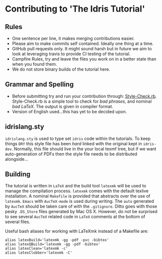 # Contributing to 'The Idris Tutorial'

## Rules

* One sentence per line, it makes merging contributions easier.
* Please aim to make commits self contained. Ideally one thing at a time.
* GitHub pull requests only. It might sound harsh but in future we aim to look at leveraging travis to provide CI testing of the tutorial.
* Campfire Rules, try and leave the files you work on in a better state than when you found them.
* We do not store binary builds of the tutorial here.

## Grammar and Spelling

* Before submitting try and run your contribution through: [Style-Check.rb](http://www.cs.umd.edu/~nspring/software/style-check-readme.html).
  Style-Check.rb is a simple tool to check for _bad phrases_, and nominal _bad LaTeX_.
  The output is given in compiler format. 
* Version of English used...this has yet to be decided upon.

## idrislang.sty

`idrislang.sty` is used to type set `idris` code within the tutorials.
To keep things `DRY` this style file has been *hard* linked with the original kept in `idris-dev`.
Normally, this file should live in the your local texmf tree, but if we want auto-generation of PDFs then the style file needs to be distributed alongside...

## Building

The tutorial is written in `LaTeX` and the build tool `latexmk` will be used to manage the compilation process.
`latexmk` comes with the default texlive installation.
A nominal `Makefile` is provided that abstracts over the use of `latexmk`.
`Emacs` with `AucTeX-mode` is used during writing.
The `auto` generated by `AucTeX` should be taken care of with the `.gitignore`.
Ditto goes with those pesky `.DS_Store` files generated by Mac OS X.
However, do not be surprised to see several `AucTeX` related code in `LaTeX` comments at the bottom of several files.

Useful bash aliases for working with LaTeXmk instead of a Makefile are:

    alias latexBuild='latexmk -gg -pdf -pvc -bibtex'
    alias latexQBuild='latexmk -gg -pdf -bibtex'
    alias latexClean='latexmk -c'
    alias latexClobber='latexmk -C'

